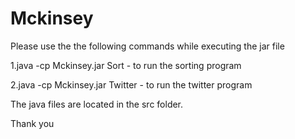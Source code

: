 Mckinsey
========

Please use the the following commands while executing the jar file

1.java -cp Mckinsey.jar Sort - to run the sorting program

2.java -cp Mckinsey.jar Twitter - to run the twitter program


The java files are located in the src folder.

Thank you
